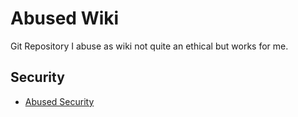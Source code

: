 # Abused Wiki

Git Repository I abuse as wiki not quite an ethical but works for me.

## Security

- [Abused Security](./abused-security.md)
